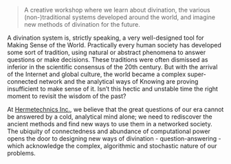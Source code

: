 > A creative workshop where we learn about divination, the various (non-)traditional systems developed around the world, and imagine new methods of divination for the future.

A divination system is, strictly speaking, a very well-designed tool for Making Sense of the World. Practically every human society has developed some sort of tradition, using natural or abstract phenomena to answer questions or make decisions. These traditions were often dismissed as inferior in the scientific consensus of the 20th century. But with the arrival of the Internet and global culture, the world became a complex super-connected network and the analytical ways of Knowing are proving insufficient to make sense of it. Isn’t this hectic and unstable time the right moment to revisit the wisdom of the past?

At [Hermetechnics Inc.](http://hermetechnics.life), we believe that the great questions of our era cannot be answered by a cold, analytical mind alone; we need to rediscover the ancient methods and find new ways to use them in a networked society.  The ubiquity of connectedness and abundance of computational power opens the door to designing new ways of divination - question-answering - which acknowledge the complex, algorithmic and stochastic nature of our problems.
